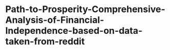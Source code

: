# Path-to-Prosperity-Comprehensive-Analysis-of-Financial-Independence-based-on-data-taken-from-reddit